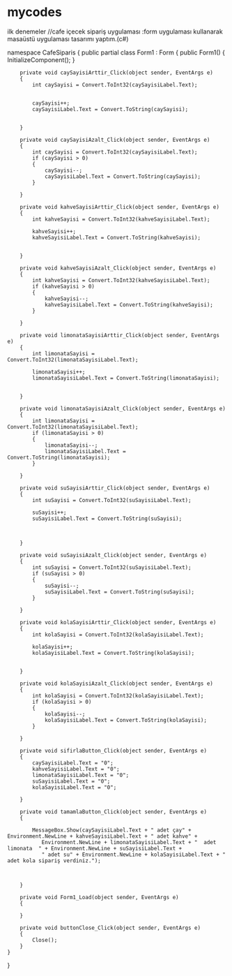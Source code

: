 # mycodes
ilk denemeler
//cafe içecek sipariş uygulaması :form uygulaması kullanarak masaüstü uygulaması tasarımı yaptım.(c#)


namespace CafeSiparis
{
    public partial class Form1 : Form
    {
        public Form1()
        {
            InitializeComponent();
        }




        private void caySayisiArttir_Click(object sender, EventArgs e)
        {
            int caySayisi = Convert.ToInt32(caySayisiLabel.Text);


            caySayisi++;
            caySayisiLabel.Text = Convert.ToString(caySayisi);


        }

        private void caySayisiAzalt_Click(object sender, EventArgs e)
        {
            int caySayisi = Convert.ToInt32(caySayisiLabel.Text);
            if (caySayisi > 0)
            {
                caySayisi--;
                caySayisiLabel.Text = Convert.ToString(caySayisi);
            }

        }

        private void kahveSayisiArttir_Click(object sender, EventArgs e)
        {
            int kahveSayisi = Convert.ToInt32(kahveSayisiLabel.Text);

            kahveSayisi++;
            kahveSayisiLabel.Text = Convert.ToString(kahveSayisi);


        }

        private void kahveSayisiAzalt_Click(object sender, EventArgs e)
        {
            int kahveSayisi = Convert.ToInt32(kahveSayisiLabel.Text);
            if (kahveSayisi > 0)
            {
                kahveSayisi--;
                kahveSayisiLabel.Text = Convert.ToString(kahveSayisi);
            }

        }

        private void limonataSayisiArttir_Click(object sender, EventArgs e)
        {
            int limonataSayisi = Convert.ToInt32(limonataSayisiLabel.Text);

            limonataSayisi++;
            limonataSayisiLabel.Text = Convert.ToString(limonataSayisi);


        }

        private void limonataSayisiAzalt_Click(object sender, EventArgs e)
        {
            int limonataSayisi = Convert.ToInt32(limonataSayisiLabel.Text);
            if (limonataSayisi > 0)
            { 
                limonataSayisi--;
                limonataSayisiLabel.Text = Convert.ToString(limonataSayisi);
            }

        }

        private void suSayisiArttir_Click(object sender, EventArgs e)
        {
            int suSayisi = Convert.ToInt32(suSayisiLabel.Text);

            suSayisi++;
            suSayisiLabel.Text = Convert.ToString(suSayisi);



        }

        private void suSayisiAzalt_Click(object sender, EventArgs e)
        {
            int suSayisi = Convert.ToInt32(suSayisiLabel.Text);
            if (suSayisi > 0)
            {
                suSayisi--;
                suSayisiLabel.Text = Convert.ToString(suSayisi);
            }

        }

        private void kolaSayisiArttir_Click(object sender, EventArgs e)
        {
            int kolaSayisi = Convert.ToInt32(kolaSayisiLabel.Text);

            kolaSayisi++;
            kolaSayisiLabel.Text = Convert.ToString(kolaSayisi);


        }

        private void kolaSayisiAzalt_Click(object sender, EventArgs e)
        {
            int kolaSayisi = Convert.ToInt32(kolaSayisiLabel.Text);
            if (kolaSayisi > 0)
            {
                kolaSayisi--;
                kolaSayisiLabel.Text = Convert.ToString(kolaSayisi);
            }

        }

        private void sifirlaButton_Click(object sender, EventArgs e)
        {
            caySayisiLabel.Text = "0";
            kahveSayisiLabel.Text = "0";
            limonataSayisiLabel.Text = "0";
            suSayisiLabel.Text = "0";
            kolaSayisiLabel.Text = "0";

        }

        private void tamamlaButton_Click(object sender, EventArgs e)
        {

            MessageBox.Show(caySayisiLabel.Text + " adet çay" + Environment.NewLine + kahveSayisiLabel.Text + " adet kahve" +
               Environment.NewLine + limonataSayisiLabel.Text + "  adet limonata  " + Environment.NewLine + suSayisiLabel.Text +
               " adet su" + Environment.NewLine + kolaSayisiLabel.Text + "  adet kola sipariş verdiniz.");
            
         

        }

        private void Form1_Load(object sender, EventArgs e)
        {

        }

        private void buttonClose_Click(object sender, EventArgs e)
        {
            Close();
        }
    }
}
